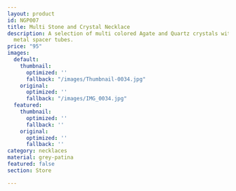 ```yaml
---
layout: product
id: NGP007
title: Multi Stone and Crystal Necklace
description: A selection of multi colored Agate and Quartz crystals with grey patina
  metal spacer tubes.
price: "95"
images:
  default:
    thumbnail:
      optimized: ''
      fallback: "/images/Thumbnail-0034.jpg"
    original:
      optimized: ''
      fallback: "/images/IMG_0034.jpg"
  featured:
    thumbnail:
      optimized: ''
      fallback: ''
    original:
      optimized: ''
      fallback: ''
category: necklaces
material: grey-patina
featured: false
section: Store

---
```

